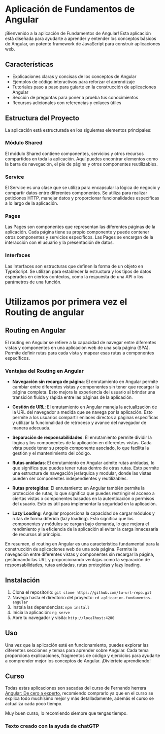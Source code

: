 # Aplicación de Fundamentos de Angular

¡Bienvenido a la aplicación de Fundamentos de Angular! Esta aplicación está diseñada para ayudarte a aprender y entender los conceptos básicos de Angular, un potente framework de JavaScript para construir aplicaciones web.

## Características

- Explicaciones claras y concisas de los conceptos de Angular
- Ejemplos de código interactivos para reforzar el aprendizaje
- Tutoriales paso a paso para guiarte en la construcción de aplicaciones Angular
- Sección de preguntas para poner a prueba tus conocimientos
- Recursos adicionales con referencias y enlaces útiles

## Estructura del Proyecto

La aplicación está estructurada en los siguientes elementos principales:

### Módulo Shared

El módulo Shared contiene componentes, servicios y otros recursos compartidos en toda la aplicación. Aquí puedes encontrar elementos como la barra de navegación, el pie de página y otros componentes reutilizables.

### Service

El Service es una clase que se utiliza para encapsular la lógica de negocio y compartir datos entre diferentes componentes. Se utiliza para realizar peticiones HTTP, manejar datos y proporcionar funcionalidades específicas a lo largo de la aplicación.

### Pages

Las Pages son componentes que representan las diferentes páginas de la aplicación. Cada página tiene su propio componente y puede contener otros componentes y servicios específicos. Las Pages se encargan de la interacción con el usuario y la presentación de datos.

### Interfaces

Las Interfaces son estructuras que definen la forma de un objeto en TypeScript. Se utilizan para establecer la estructura y los tipos de datos esperados en ciertos contextos, como la respuesta de una API o los parámetros de una función.


# Utilizamos por primera vez el Routing de angular

## Routing en Angular

El routing en Angular se refiere a la capacidad de navegar entre diferentes vistas y componentes en una aplicación web de una sola página (SPA). Permite definir rutas para cada vista y mapear esas rutas a componentes específicos.

### Ventajas del Routing en Angular

- **Navegación sin recarga de página**: El enrutamiento en Angular permite cambiar entre diferentes vistas y componentes sin tener que recargar la página completa. Esto mejora la experiencia del usuario al brindar una transición fluida y rápida entre las páginas de la aplicación.

- **Gestión de URL**: El enrutamiento en Angular maneja la actualización de la URL del navegador a medida que se navega por la aplicación. Esto permite a los usuarios compartir enlaces directos a páginas específicas y utilizar la funcionalidad de retroceso y avance del navegador de manera adecuada.

- **Separación de responsabilidades**: El enrutamiento permite dividir la lógica y los componentes de la aplicación en diferentes vistas. Cada vista puede tener su propio componente asociado, lo que facilita la gestión y el mantenimiento del código.

- **Rutas anidadas**: El enrutamiento en Angular admite rutas anidadas, lo que significa que puedes tener rutas dentro de otras rutas. Esto permite una estructura de navegación jerárquica y modular, donde las vistas pueden ser componentes independientes y reutilizables.

- **Rutas protegidas**: El enrutamiento en Angular también permite la protección de rutas, lo que significa que puedes restringir el acceso a ciertas vistas o componentes basados en la autenticación o permisos del usuario. Esto es útil para implementar la seguridad en la aplicación.

- **Lazy Loading**: Angular proporciona la capacidad de cargar módulos y rutas de forma diferida (lazy loading). Esto significa que los componentes y módulos se cargan bajo demanda, lo que mejora el rendimiento y la eficiencia de la aplicación al evitar la carga innecesaria de recursos al principio.

En resumen, el routing en Angular es una característica fundamental para la construcción de aplicaciones web de una sola página. Permite la navegación entre diferentes vistas y componentes sin recargar la página, gestionando las URL y proporcionando ventajas como la separación de responsabilidades, rutas anidadas, rutas protegidas y lazy loading.



## Instalación

1. Clona el repositorio: `git clone https://github.com/tu-url-repo.git`
2. Navega hasta el directorio del proyecto: `cd aplicacion-fundamentos-angular`
3. Instala las dependencias: `npm install`
4. Inicia la aplicación: `ng serve`
5. Abre tu navegador y visita: `http://localhost:4200`

## Uso

Una vez que la aplicación esté en funcionamiento, puedes explorar las diferentes secciones y temas para aprender sobre Angular. Cada tema proporciona explicaciones, fragmentos de código y ejercicios para ayudarte a comprender mejor los conceptos de Angular. ¡Diviértete aprendiendo!

## Curso
Todas estas aplicaciones son sacadas del curso de Fernando herrera [Angular: De cero a experto](https://www.udemy.com/course/angular-fernando-herrera/), recomiendo comprarlo ya que en el curso se explica todo muchísimo mejor y más detalladamente, además el curso se actualiza cada poco tiempo.  

Muy buen curso, lo recomiendo siempre que tengas tiempo.

### Texto creado con la ayuda de chatGTP
